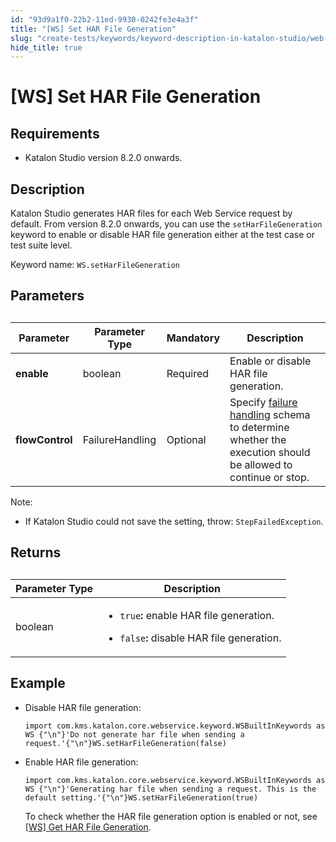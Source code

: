 ```yaml
---
id: "93d9a1f0-22b2-11ed-9930-0242fe3e4a3f"
title: "[WS] Set HAR File Generation"
slug: "create-tests/keywords/keyword-description-in-katalon-studio/web-service-keywords/ws-set-har-file-generation"
hide_title: true
---
```


# <a id="id_0" class="anchor_top_offset"/><a id="ariaid-title1" class="anchor_top_offset"/>[WS] Set HAR File Generation


## Requirements

<div xmlns="http://www.w3.org/1999/xhtml" className="p"><ul className="ul"><li className="li"><p className="p">Katalon Studio version 8.2.0 onwards.</p></li></ul></div>

## <a id="id_0__id_1" class="anchor_top_offset"/>Description

<p xmlns="http://www.w3.org/1999/xhtml" className="p">Katalon Studio generates HAR files for each Web Service request by default. From version 8.2.0 onwards, you can use the <code className="ph codeph">setHarFileGeneration</code> keyword to enable or disable HAR file generation either at the test case or test suite level.</p> 
<p xmlns="http://www.w3.org/1999/xhtml" className="p">Keyword name: <code className="ph codeph">WS.setHarFileGeneration</code></p> 

## Parameters

<div xmlns="http://www.w3.org/1999/xhtml" className="p"><table className="table anchor_top_offset" id="id_0__71c75261-83d5-4727-addb-1917ef9aaa1b"><caption /><colgroup><col /><col /><col /><col /></colgroup><thead className="thead"><tr className><th className="entry anchor_top_offset" id="id_0__71c75261-83d5-4727-addb-1917ef9aaa1b__entry__1">Parameter</th><th className="entry anchor_top_offset" id="id_0__71c75261-83d5-4727-addb-1917ef9aaa1b__entry__2">Parameter Type</th><th className="entry anchor_top_offset" id="id_0__71c75261-83d5-4727-addb-1917ef9aaa1b__entry__3"> Mandatory</th><th className="entry anchor_top_offset" id="id_0__71c75261-83d5-4727-addb-1917ef9aaa1b__entry__4">Description</th></tr></thead><tbody className="tbody"><tr className><td className="entry" headers="id_0__71c75261-83d5-4727-addb-1917ef9aaa1b__entry__1 id_0__71c75261-83d5-4727-addb-1917ef9aaa1b__entry__2 id_0__71c75261-83d5-4727-addb-1917ef9aaa1b__entry__3 id_0__71c75261-83d5-4727-addb-1917ef9aaa1b__entry__4 " rowSpan={1} colSpan={1}><strong className="ph b">enable</strong></td><td className="entry" headers="id_0__71c75261-83d5-4727-addb-1917ef9aaa1b__entry__1 id_0__71c75261-83d5-4727-addb-1917ef9aaa1b__entry__2 id_0__71c75261-83d5-4727-addb-1917ef9aaa1b__entry__3 id_0__71c75261-83d5-4727-addb-1917ef9aaa1b__entry__4 " rowSpan={1} colSpan={1}>boolean</td><td className="entry" headers="id_0__71c75261-83d5-4727-addb-1917ef9aaa1b__entry__1 id_0__71c75261-83d5-4727-addb-1917ef9aaa1b__entry__2 id_0__71c75261-83d5-4727-addb-1917ef9aaa1b__entry__3 id_0__71c75261-83d5-4727-addb-1917ef9aaa1b__entry__4 " rowSpan={1} colSpan={1}>Required</td><td className="entry" headers="id_0__71c75261-83d5-4727-addb-1917ef9aaa1b__entry__1 id_0__71c75261-83d5-4727-addb-1917ef9aaa1b__entry__2 id_0__71c75261-83d5-4727-addb-1917ef9aaa1b__entry__3 id_0__71c75261-83d5-4727-addb-1917ef9aaa1b__entry__4 ">Enable or disable HAR file generation.</td></tr><tr className><td className="entry" headers="id_0__71c75261-83d5-4727-addb-1917ef9aaa1b__entry__1 id_0__71c75261-83d5-4727-addb-1917ef9aaa1b__entry__2 id_0__71c75261-83d5-4727-addb-1917ef9aaa1b__entry__3 id_0__71c75261-83d5-4727-addb-1917ef9aaa1b__entry__4 " rowSpan={1} colSpan={1}><strong className="ph b">flowControl</strong></td><td className="entry" headers="id_0__71c75261-83d5-4727-addb-1917ef9aaa1b__entry__1 id_0__71c75261-83d5-4727-addb-1917ef9aaa1b__entry__2 id_0__71c75261-83d5-4727-addb-1917ef9aaa1b__entry__3 id_0__71c75261-83d5-4727-addb-1917ef9aaa1b__entry__4 " rowSpan={1} colSpan={1}>FailureHandling</td><td className="entry" headers="id_0__71c75261-83d5-4727-addb-1917ef9aaa1b__entry__1 id_0__71c75261-83d5-4727-addb-1917ef9aaa1b__entry__2 id_0__71c75261-83d5-4727-addb-1917ef9aaa1b__entry__3 id_0__71c75261-83d5-4727-addb-1917ef9aaa1b__entry__4 " rowSpan={1} colSpan={1}>Optional</td><td className="entry" headers="id_0__71c75261-83d5-4727-addb-1917ef9aaa1b__entry__1 id_0__71c75261-83d5-4727-addb-1917ef9aaa1b__entry__2 id_0__71c75261-83d5-4727-addb-1917ef9aaa1b__entry__3 id_0__71c75261-83d5-4727-addb-1917ef9aaa1b__entry__4 ">Specify <a className="xref" href="/docs/maintain/configure-failure-handling-settings-in-katalon-studio">failure handling</a> schema to determine whether the execution should be allowed to continue or stop.</td></tr></tbody></table><div className="note note note_note"><span className="note__title">Note:</span> <ul className="ul"><li className="li"><p className="p">If Katalon Studio could not save the setting, throw: <code className="ph codeph">StepFailedException</code>.</p></li></ul></div></div>

## Returns

<div xmlns="http://www.w3.org/1999/xhtml" className="p"><table className="table anchor_top_offset" id="id_0__995fc6f8-6034-4898-92c7-e50bdeec9b16"><caption /><colgroup><col /><col /></colgroup><thead className="thead"><tr className><th className="entry anchor_top_offset" id="id_0__995fc6f8-6034-4898-92c7-e50bdeec9b16__entry__1">Parameter Type</th><th className="entry anchor_top_offset" id="id_0__995fc6f8-6034-4898-92c7-e50bdeec9b16__entry__2">Description</th></tr></thead><tbody className="tbody"><tr className><td className="entry" headers="id_0__995fc6f8-6034-4898-92c7-e50bdeec9b16__entry__1 id_0__995fc6f8-6034-4898-92c7-e50bdeec9b16__entry__2 " rowSpan={1} colSpan={1}>boolean</td><td className="entry" headers="id_0__995fc6f8-6034-4898-92c7-e50bdeec9b16__entry__1 id_0__995fc6f8-6034-4898-92c7-e50bdeec9b16__entry__2 " rowSpan={1} colSpan={1}><ul className="ul"><li className="li"><code className="ph codeph">true</code><strong className="ph b">:</strong> enable HAR file generation.</li></ul><ul className="ul"><li className="li"><p className="p"><code className="ph codeph">false</code><strong className="ph b">: </strong>disable HAR file generation.</p></li></ul></td></tr></tbody></table></div>

## Example

<div xmlns="http://www.w3.org/1999/xhtml" className="p"><ul className="ul"><li className="li"><p className="p">Disable HAR file generation:</p><div className="p"><pre className="pre codeblock"><code>import com.kms.katalon.core.webservice.keyword.WSBuiltInKeywords as WS {"\n"}'Do not generate har file when sending a request.'{"\n"}WS.setHarFileGeneration(false)</code></pre></div></li><li className="li"><p className="p">Enable HAR file generation:</p><div className="p"><pre className="pre codeblock"><code>import com.kms.katalon.core.webservice.keyword.WSBuiltInKeywords as WS {"\n"}'Generating har file when sending a request. This is the default setting.'{"\n"}WS.setHarFileGeneration(true)</code></pre></div><p className="p">To check whether the HAR file generation option is enabled or not, see <a className="xref" href="/docs/create-tests/keywords/keyword-description-in-katalon-studio/web-service-keywords/ws-get-har-file-generation">[WS] Get HAR File Generation</a>.</p></li></ul></div>
